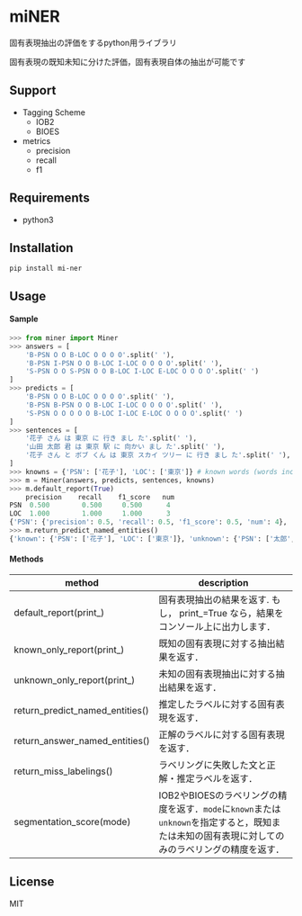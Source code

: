 # miNER

固有表現抽出の評価をするpython用ライブラリ

固有表現の既知未知に分けた評価，固有表現自体の抽出が可能です


## Support

- Tagging Scheme
    - IOB2
    - BIOES
- metrics
    - precision
    - recall
    - f1


## Requirements

- python3


## Installation

```shell
pip install mi-ner
```


## Usage

#### Sample

```python
>>> from miner import Miner
>>> answers = [
    'B-PSN O O B-LOC O O O O'.split(' '),
    'B-PSN I-PSN O O B-LOC I-LOC O O O O'.split(' '),
    'S-PSN O O S-PSN O O B-LOC I-LOC E-LOC O O O O'.split(' ')
]
>>> predicts = [
    'B-PSN O O B-LOC O O O O'.split(' '),
    'B-PSN B-PSN O O B-LOC I-LOC O O O O'.split(' '),
    'S-PSN O O O O O B-LOC I-LOC E-LOC O O O O'.split(' ')
]
>>> sentences = [
    '花子 さん は 東京 に 行き まし た'.split(' '),
    '山田 太郎 君 は 東京 駅 に 向かい まし た'.split(' '),
    '花子 さん と ボブ くん は 東京 スカイ ツリー に 行き まし た'.split(' '),
]
>>> knowns = {'PSN': ['花子'], 'LOC': ['東京']} # known words (words included in training data)
>>> m = Miner(answers, predicts, sentences, knowns)
>>> m.default_report(True)
	precision    recall    f1_score   num
PSN	 0.500        0.500     0.500      4
LOC	 1.000        1.000     1.000      3
{'PSN': {'precision': 0.5, 'recall': 0.5, 'f1_score': 0.5, 'num': 4}, 'LOC': {'precision': 1.0, 'recall': 1.0, 'f1_score': 1.0, 'num': 3}}
>>> m.return_predict_named_entities()
{'known': {'PSN': ['花子'], 'LOC': ['東京']}, 'unknown': {'PSN': ['太郎', '山田'], 'LOC': ['東京駅', '東京スカイツリー']}}
```

#### Methods

|  method  |  description  |
| ---- | ---- |
|  default\_report(print\_)  |  固有表現抽出の結果を返す. もし， print\_=True なら，結果をコンソール上に出力します．  |
|  known\_only\_report(print\_)  |  既知の固有表現に対する抽出結果を返す．  |
|  unknown\_only\_report(print\_)  |  未知の固有表現抽出に対する抽出結果を返す．  |
|  return\_predict\_named\_entities()  |  推定したラベルに対する固有表現を返す．  |
|  return\_answer\_named\_entities()  |  正解のラベルに対する固有表現を返す．  |
|  return\_miss\_labelings() | ラベリングに失敗した文と正解・推定ラベルを返す． |
|  segmentation_score(mode) | IOB2やBIOESのラベリングの精度を返す．`mode`に`known`または`unknown`を指定すると，既知または未知の固有表現に対してのみのラベリングの精度を返す． |

## License

MIT
